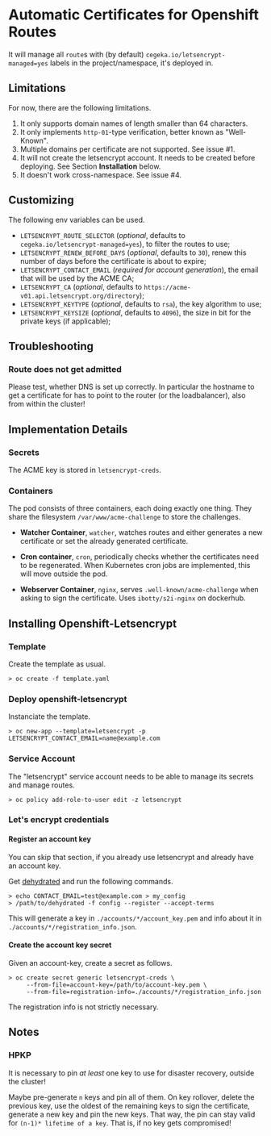 # Automatic Certificates for Openshift Routes

It will manage all `route`s with (by default) `cegeka.io/letsencrypt-managed=yes` labels in the project/namespace, it's deployed in.


## Limitations
For now, there are the following limitations.

 1. It only supports domain names of length smaller than 64 characters.
 2. It only implements `http-01`-type verification, better known as "Well-Known".
 3. Multiple domains per certificate are not supported. See issue #1.
 4. It will not create the letsencrypt account.
   It needs to be created before deploying.
   See Section **Installation** below.
 5. It doesn't work cross-namespace. See issue #4.


## Customizing

The following env variables can be used.

 * `LETSENCRYPT_ROUTE_SELECTOR` (*optional*, defaults to `cegeka.io/letsencrypt-managed=yes`), to filter the routes to use;
 * `LETSENCRYPT_RENEW_BEFORE_DAYS` (*optional*, defaults to `30`), renew this number of days before the certificate is about to expire;
 * `LETSENCRYPT_CONTACT_EMAIL` (*required for account generation*), the email that will be used by the ACME CA;
 * `LETSENCRYPT_CA` (*optional*, defaults to `https://acme-v01.api.letsencrypt.org/directory`);
 * `LETSENCRYPT_KEYTYPE` (*optional*, defaults to `rsa`), the key algorithm to use;
 * `LETSENCRYPT_KEYSIZE` (*optional*, defaults to `4096`), the size in bit for the private keys (if applicable);


## Troubleshooting

### Route does not get admitted

Please test, whether DNS is set up correctly. In particular the hostname to get
a certificate for has to point to the router (or the loadbalancer), also from
within the cluster!


## Implementation Details

### Secrets

The ACME key is stored in `letsencrypt-creds`.


### Containers

The pod consists of three containers, each doing exactly one thing.
They share the filesystem `/var/www/acme-challenge` to store the challenges.

 * **Watcher Container**, `watcher`,
   watches routes and either generates a new certificate or set the already generated certificate.

 * **Cron container**, `cron`,
   periodically checks whether the certificates need to be regenerated.
   When Kubernetes cron jobs are implemented, this will move outside the pod.

 * **Webserver Container**, `nginx`,
   serves `.well-known/acme-challenge` when asking to sign the certificate.
   Uses `ibotty/s2i-nginx` on dockerhub.


## Installing Openshift-Letsencrypt

### Template

Create the template as usual.
```
> oc create -f template.yaml
```

### Deploy openshift-letsencrypt

Instanciate the template.
```
> oc new-app --template=letsencrypt -p LETSENCRYPT_CONTACT_EMAIL=name@example.com
```

### Service Account

The "letsencrypt" service account needs to be able to manage its secrets and manage routes.

```
> oc policy add-role-to-user edit -z letsencrypt
```

### Let's encrypt credentials

#### Register an account key

You can skip that section, if you already use letsencrypt and already have an account key.

Get [dehydrated](https://github.com/lukas2511/dehydrated) and run the following commands.

```shell
> echo CONTACT_EMAIL=test@example.com > my_config
> /path/to/dehydrated -f config --register --accept-terms
```

This will generate a key in `./accounts/*/account_key.pem` and info about it in
`./accounts/*/registration_info.json`.


#### Create the account key secret

Given an account-key, create a secret as follows.

```
> oc create secret generic letsencrypt-creds \
     --from-file=account-key=/path/to/account-key.pem \
     --from-file=registration-info=./accounts/*/registration_info.json
```

The registration info is not strictly necessary.


## Notes

### HPKP

It is necessary to pin _at least_ one key to use for disaster recovery, outside the cluster!

Maybe pre-generate `n` keys and pin all of them.
On key rollover, delete the previous key, use the oldest of the remaining keys to sign the certificate, generate a new key and pin the new keys.
That way, the pin can stay valid for `(n-1)* lifetime of a key`.
That is, if no key gets compromised!
